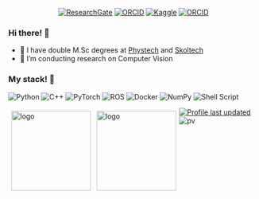 <p align="center">
    <a href="https://www.researchgate.net/profile/Ilya-Basharov" target="_blank"><img alt="ResearchGate" src="https://img.shields.io/badge/-ResearchGate-00CCBB?style=flat-square&logo=ResearchGate&logoColor=white"></a>
    <a href="https://orcid.org/0000-0002-6442-7789" target="_blank"><img alt="ORCID" src="https://img.shields.io/badge/-ORCID-A6CE39?style=flat-square&logo=ORCID&logoColor=white"></a>
    <a href="https://www.kaggle.com/ilyabasharov" target="_blank"><img alt="Kaggle" src="https://img.shields.io/badge/Kaggle-20BEFF?style=flat-square&logo=Kaggle&logoColor=white"></a>
    <a href="https://leetcode.com/ilyabasharov98" target="_blank"><img alt="ORCID" src="https://img.shields.io/badge/-LeetCode-FFA116?style=flat-square&logo=LeetCode&logoColor=white"></a>
</p>

### Hi there! 👋
- 🔭 I have double M.Sc degrees at [Phystech](https://mipt.ru/english/) and [Skoltech](https://www.skoltech.ru/en/)
- 🌱 I’m conducting research on Computer Vision

### My stack! :dango:
![Python](https://img.shields.io/badge/python-3670A0?style=for-the-badge&logo=python&logoColor=ffdd54)
![C++](https://img.shields.io/badge/c++-%2300599C.svg?style=for-the-badge&logo=c%2B%2B&logoColor=white)
![PyTorch](https://img.shields.io/badge/PyTorch-%23EE4C2C.svg?style=for-the-badge&logo=PyTorch&logoColor=white)
![ROS](https://img.shields.io/badge/ros-%230A0FF9.svg?style=for-the-badge&logo=ros&logoColor=white)
![Docker](https://img.shields.io/badge/docker-%230db7ed.svg?style=for-the-badge&logo=docker&logoColor=white)
![NumPy](https://img.shields.io/badge/numpy-%23013243.svg?style=for-the-badge&logo=numpy&logoColor=white)
![Shell Script](https://img.shields.io/badge/shell_script-%23121011.svg?style=for-the-badge&logo=gnu-bash&logoColor=white)

<img src="https://github-readme-stats.vercel.app/api?username=Ilyabasharov&show_icons=true&theme=github_dark" alt="logo" height="160" align="left" style="margin: 6px; margin-bottom: 20px;" />
<img src="https://github-readme-stats.vercel.app/api/top-langs/?username=Ilyabasharov&layout=compact&theme=github_dark" alt="logo" height="160" align="left" style="margin: 6px; margin-bottom: 20px;"  />



    
[![Profile last updated](https://img.shields.io/github/last-commit/Ilyabasharov/Ilyabasharov/main?label=Last%20updated&style=flat)](https://github.com/Ilyabasharov/Ilyabasharov/commits)
![pv](https://pageview.vercel.app/?github_user=Ilyabasharov)
